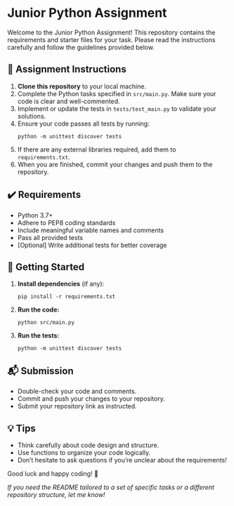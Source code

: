# Junior Python Assignment

Welcome to the Junior Python Assignment! This repository contains the requirements and starter files for your task. Please read the instructions carefully and follow the guidelines provided below.


## 📝 Assignment Instructions

1. **Clone this repository** to your local machine.
2. Complete the Python tasks specified in `src/main.py`. Make sure your code is clear and well-commented.
3. Implement or update the tests in `tests/test_main.py` to validate your solutions.
4. Ensure your code passes all tests by running:
    ```
    python -m unittest discover tests
    ```
5. If there are any external libraries required, add them to `requirements.txt`.
6. When you are finished, commit your changes and push them to the repository.

## ✔️ Requirements

- Python 3.7+
- Adhere to PEP8 coding standards
- Include meaningful variable names and comments
- Pass all provided tests
- [Optional] Write additional tests for better coverage

## 🚀 Getting Started

1. **Install dependencies** (if any):
    ```
    pip install -r requirements.txt
    ```

2. **Run the code:**
    ```
    python src/main.py
    ```

3. **Run the tests:**
    ```
    python -m unittest discover tests
    ```

## 📬 Submission

- Double-check your code and comments.
- Commit and push your changes to your repository.
- Submit your repository link as instructed.

## 💡 Tips

- Think carefully about code design and structure.
- Use functions to organize your code logically.
- Don’t hesitate to ask questions if you’re unclear about the requirements!

Good luck and happy coding! 🎉

*If you need the README tailored to a set of specific tasks or a different repository structure, let me know!*

